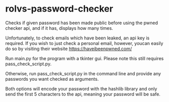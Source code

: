 # rolvs-password-checker
 Checks if given password has been made public before using the pwned checker api, and if it has, displays how many times.

Unfortunately, to check emails which have been leaked, an api key is required. If you wish to just check a personal email, however,
youcan easily do so by visiting their website https://haveibeenpwned.com/

Run main.py for the program with a tkinter gui. Please note this still requires pass_check_script.py.

Otherwise, run pass_check_script.py in the command line and provide any passwords you want checked as arguments.

Both options will encode your password with the hashlib library and only send the first 5 characters to the api, meaning your password will be safe.

